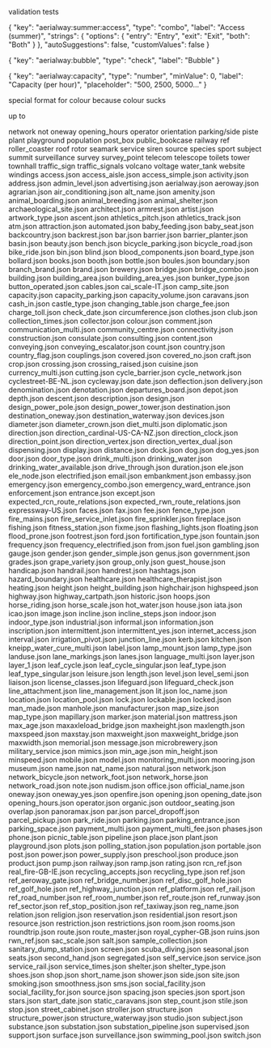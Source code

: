 validation tests

{
"key": "aerialway:summer:access",
"type": "combo",
"label": "Access (summer)",
"strings": {
"options": {
"entry": "Entry",
"exit": "Exit",
"both": "Both"
}
},
"autoSuggestions": false,
"customValues": false
}

<chunk id="aerialway:summer:access_type">
    <space/>
    <combo key="aerialway:summer:access" text="Access (summer)">
        <list_entry value="entry" display_value="Entry"/>
        <list_entry value="exit" display_value="Exit"/>
        <list_entry value="both" display_value="Both"/>
    </combo>
    <label text="Placeholder"/>
</chunk>


{
"key": "aerialway:bubble",
"type": "check",
"label": "Bubble"
}


<chunk id="aerialway:bubble_boolean">
    <space/>
    <check key="aerialway:bubble" text="Bubble"/>
    <label text="Placeholder"/>
</chunk>

{
"key": "aerialway:capacity",
"type": "number",
"minValue": 0,
"label": "Capacity (per hour)",
"placeholder": "500, 2500, 5000..."
}


<chunk id="aerialway_capacity_text">
    <space/>
    <text key="aerialway:capacity" text="Capacity (per hour)"/>
    <label text="Placeholder"/>
</chunk>


special format for colour because colour sucks

<chunk id="building_colour_text">
    <space/>
    <combo key="building:colour" text="Façade Color">
        <list_entry value="black" display_value="black"/>
        <list_entry value="white" display_value="white"/>
    </combo>
    <label text="Placeholder"/>
</chunk>

up to

network
not
oneway
opening_hours
operator
orientation
parking/side
piste
plant
playground
population
post_box
public_bookcase
railway
ref
roller_coaster
roof
rotor
seamark
service
siren
source
species
sport
subject
summit
surveillance
survey
survey_point
telecom
telescope
toilets
tower
townhall
traffic_sign
traffic_signals
volcano
voltage
water_tank
website
windings
access.json
access_aisle.json
access_simple.json
activity.json
address.json
admin_level.json
advertising.json
aerialway.json
aeroway.json
agrarian.json
air_conditioning.json
alt_name.json
amenity.json
animal_boarding.json
animal_breeding.json
animal_shelter.json
archaeological_site.json
architect.json
armrest.json
artist.json
artwork_type.json
ascent.json
athletics_pitch.json
athletics_track.json
atm.json
attraction.json
automated.json
baby_feeding.json
baby_seat.json
backcountry.json
backrest.json
bar.json
barrier.json
barrier_planter.json
basin.json
beauty.json
bench.json
bicycle_parking.json
bicycle_road.json
bike_ride.json
bin.json
blind.json
blood_components.json
board_type.json
bollard.json
books.json
booth.json
bottle.json
boules.json
boundary.json
branch_brand.json
brand.json
brewery.json
bridge.json
bridge_combo.json
building.json
building_area.json
building_area_yes.json
bunker_type.json
button_operated.json
cables.json
cai_scale-IT.json
camp_site.json
capacity.json
capacity_parking.json
capacity_volume.json
caravans.json
cash_in.json
castle_type.json
changing_table.json
charge_fee.json
charge_toll.json
check_date.json
circumference.json
clothes.json
club.json
collection_times.json
collector.json
colour.json
comment.json
communication_multi.json
community_centre.json
connectivity.json
construction.json
consulate.json
consulting.json
content.json
conveying.json
conveying_escalator.json
count.json
country.json
country_flag.json
couplings.json
covered.json
covered_no.json
craft.json
crop.json
crossing.json
crossing_raised.json
cuisine.json
currency_multi.json
cutting.json
cycle_barrier.json
cycle_network.json
cyclestreet-BE-NL.json
cycleway.json
date.json
deflection.json
delivery.json
denomination.json
denotation.json
departures_board.json
depot.json
depth.json
descent.json
description.json
design.json
design_power_pole.json
design_power_tower.json
destination.json
destination_oneway.json
destination_waterway.json
devices.json
diameter.json
diameter_crown.json
diet_multi.json
diplomatic.json
direction.json
direction_cardinal-US-CA-NZ.json
direction_clock.json
direction_point.json
direction_vertex.json
direction_vertex_dual.json
dispensing.json
display.json
distance.json
dock.json
dog.json
dog_yes.json
door.json
door_type.json
drink_multi.json
drinking_water.json
drinking_water_available.json
drive_through.json
duration.json
ele.json
ele_node.json
electrified.json
email.json
embankment.json
embassy.json
emergency.json
emergency_combo.json
emergency_ward_entrance.json
enforcement.json
entrance.json
except.json
expected_rcn_route_relations.json
expected_rwn_route_relations.json
expressway-US.json
faces.json
fax.json
fee.json
fence_type.json
fire_mains.json
fire_service_inlet.json
fire_sprinkler.json
fireplace.json
fishing.json
fitness_station.json
fixme.json
flashing_lights.json
floating.json
flood_prone.json
footrest.json
ford.json
fortification_type.json
fountain.json
frequency.json
frequency_electrified.json
from.json
fuel.json
gambling.json
gauge.json
gender.json
gender_simple.json
genus.json
government.json
grades.json
grape_variety.json
group_only.json
guest_house.json
handicap.json
handrail.json
handrest.json
hashtags.json
hazard_boundary.json
healthcare.json
healthcare_therapist.json
heating.json
height.json
height_building.json
highchair.json
highspeed.json
highway.json
highway_cartpath.json
historic.json
hoops.json
horse_riding.json
horse_scale.json
hot_water.json
house.json
iata.json
icao.json
image.json
incline.json
incline_steps.json
indoor.json
indoor_type.json
industrial.json
informal.json
information.json
inscription.json
intermittent.json
intermittent_yes.json
internet_access.json
interval.json
irrigation_pivot.json
junction_line.json
kerb.json
kitchen.json
kneipp_water_cure_multi.json
label.json
lamp_mount.json
lamp_type.json
landuse.json
lane_markings.json
lanes.json
language_multi.json
layer.json
layer_1.json
leaf_cycle.json
leaf_cycle_singular.json
leaf_type.json
leaf_type_singular.json
leisure.json
length.json
level.json
level_semi.json
liaison.json
license_classes.json
lifeguard.json
lifeguard_check.json
line_attachment.json
line_management.json
lit.json
loc_name.json
location.json
location_pool.json
lock.json
lockable.json
locked.json
man_made.json
manhole.json
manufacturer.json
map_size.json
map_type.json
mapillary.json
marker.json
material.json
mattress.json
max_age.json
maxaxleload_bridge.json
maxheight.json
maxlength.json
maxspeed.json
maxstay.json
maxweight.json
maxweight_bridge.json
maxwidth.json
memorial.json
message.json
microbrewery.json
military_service.json
mimics.json
min_age.json
min_height.json
minspeed.json
mobile.json
model.json
monitoring_multi.json
mooring.json
museum.json
name.json
nat_name.json
natural.json
network.json
network_bicycle.json
network_foot.json
network_horse.json
network_road.json
note.json
nudism.json
office.json
official_name.json
oneway.json
oneway_yes.json
openfire.json
opening.json
opening_date.json
opening_hours.json
operator.json
organic.json
outdoor_seating.json
overlap.json
panoramax.json
par.json
parcel_dropoff.json
parcel_pickup.json
park_ride.json
parking.json
parking_entrance.json
parking_space.json
payment_multi.json
payment_multi_fee.json
phases.json
phone.json
picnic_table.json
pipeline.json
place.json
plant.json
playground.json
plots.json
polling_station.json
population.json
portable.json
post.json
power.json
power_supply.json
preschool.json
produce.json
product.json
pump.json
railway.json
ramp.json
rating.json
rcn_ref.json
real_fire-GB-IE.json
recycling_accepts.json
recycling_type.json
ref.json
ref_aeroway_gate.json
ref_bridge_number.json
ref_disc_golf_hole.json
ref_golf_hole.json
ref_highway_junction.json
ref_platform.json
ref_rail.json
ref_road_number.json
ref_room_number.json
ref_route.json
ref_runway.json
ref_sector.json
ref_stop_position.json
ref_taxiway.json
reg_name.json
relation.json
religion.json
reservation.json
residential.json
resort.json
resource.json
restriction.json
restrictions.json
room.json
rooms.json
roundtrip.json
route.json
route_master.json
royal_cypher-GB.json
ruins.json
rwn_ref.json
sac_scale.json
salt.json
sample_collection.json
sanitary_dump_station.json
screen.json
scuba_diving.json
seasonal.json
seats.json
second_hand.json
segregated.json
self_service.json
service.json
service_rail.json
service_times.json
shelter.json
shelter_type.json
shoes.json
shop.json
short_name.json
shower.json
side.json
site.json
smoking.json
smoothness.json
sms.json
social_facility.json
social_facility_for.json
source.json
spacing.json
species.json
sport.json
stars.json
start_date.json
static_caravans.json
step_count.json
stile.json
stop.json
street_cabinet.json
stroller.json
structure.json
structure_power.json
structure_waterway.json
studio.json
subject.json
substance.json
substation.json
substation_pipeline.json
supervised.json
support.json
surface.json
surveillance.json
swimming_pool.json
switch.json

